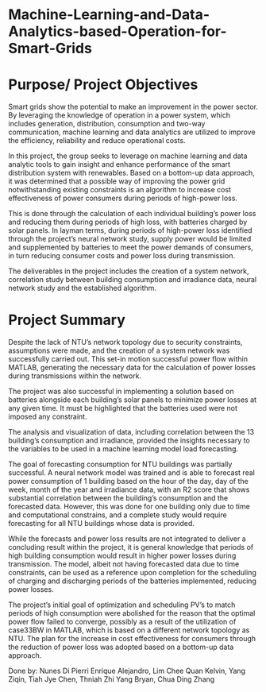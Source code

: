 # Machine-Learning-and-Data-Analytics-based-Operation-for-Smart-Grids

# Purpose/ Project Objectives

Smart grids show the potential to make an improvement in the power sector. By leveraging the knowledge of operation in a power system, which includes generation, distribution, consumption and two-way communication, machine learning and data analytics are utilized to improve the efficiency, reliability and reduce operational costs. 

In this project, the group seeks to leverage on machine learning and data analytic tools to gain insight and enhance performance of the smart distribution system with renewables. Based on a bottom-up data approach, it was determined that a possible way of improving the power grid notwithstanding existing constraints is an algorithm to increase cost effectiveness of power consumers during periods of high-power loss.

This is done through the calculation of each individual building’s power loss and reducing them during periods of high loss, with batteries charged by solar panels. In layman terms, during periods of high-power loss identified through the project’s neural network study, supply power would be limited and supplemented by batteries to meet the power demands of consumers, in turn reducing consumer costs and power loss during transmission.

The deliverables in the project includes the creation of a system network, correlation study between building consumption and irradiance data, neural network study and the established algorithm.



# Project Summary

Despite the lack of NTU’s network topology due to security constraints, assumptions were made, and the creation of a system network was successfully carried out. This set-in motion successful power flow within MATLAB, generating the necessary data for the calculation of power losses during transmissions within the network.

The project was also successful in implementing a solution based on batteries alongside each building’s solar panels to minimize power losses at any given time. It must be highlighted that the batteries used were not imposed any constraint. 

The analysis and visualization of data, including correlation between the 13 building’s consumption and irradiance, provided the insights necessary to the variables to be used in a machine learning model load forecasting. 

The goal of forecasting consumption for NTU buildings was partially successful. A neural network model was trained and is able to forecast real power consumption of 1 building based on the hour of the day, day of the week, month of the year and irradiance data, with an R2 score that shows substantial correlation between the building’s consumption and the forecasted data.  However, this was done for one building only due to time and computational constrains, and a complete study would require forecasting for all NTU buildings whose data is provided.

While the forecasts and power loss results are not integrated to deliver a concluding result within the project, it is general knowledge that periods of high building consumption would result in higher power losses during transmission. The model, albeit not having forecasted data due to time constraints, can be used as a reference upon completion for the scheduling of charging and discharging periods of the batteries implemented, reducing power losses.

The project’s initial goal of optimization and scheduling PV’s to match periods of high consumption were abolished for the reason that the optimal power flow failed to converge, possibly as a result of the utilization of case33BW in MATLAB, which is based on a different network topology as NTU. The plan for the increase in cost effectiveness for consumers through the reduction of power loss was adopted based on a bottom-up data approach. 


Done by: Nunes Di Pierri Enrique Alejandro, Lim Chee Quan Kelvin, Yang Ziqin, Tiah Jye Chen, Thniah Zhi Yang Bryan, Chua Ding Zhang
